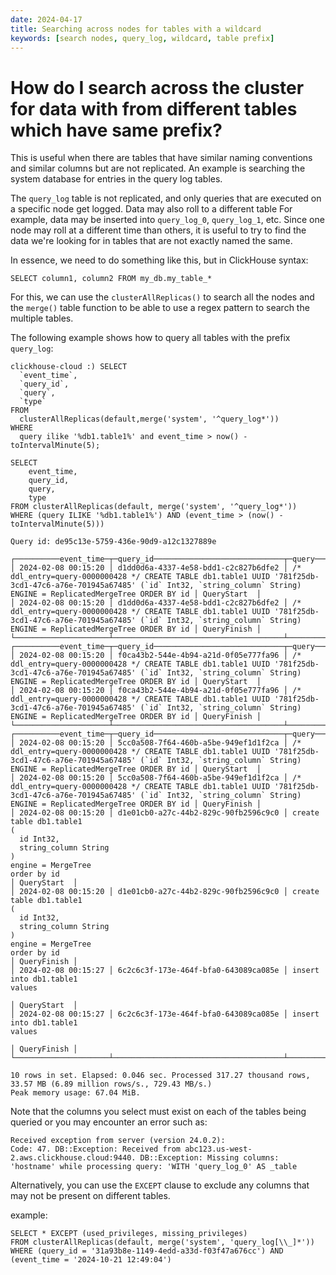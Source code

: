 ```yaml
---
date: 2024-04-17
title: Searching across nodes for tables with a wildcard
keywords: [search nodes, query_log, wildcard, table prefix]
---
```


# How do I search across the cluster for data with from different tables which have same prefix?


This is useful when there are tables that have similar naming conventions and similar columns but are not replicated. An example is searching the system database for entries in the query log tables.

The `query_log` table is not replicated, and only queries that are executed on a specific node get logged. Data may also roll to a different table For example, data may be inserted into `query_log_0`, `query_log_1`, etc. Since one node may roll at a different time than others, it is useful to try to find the data we're looking for in tables that are not exactly named the same.

In essence, we need to do something like this, but in ClickHouse syntax:

`SELECT column1, column2 FROM my_db.my_table_*`

For this, we can use the `clusterAllReplicas()` to search all the nodes and the `merge()` table function to be able to use a regex pattern to search the multiple tables.

The following example shows how to query all tables with the prefix `query_log`:

```
clickhouse-cloud :) SELECT 
  `event_time`, 
  `query_id`,
  `query`, 
  `type` 
FROM
  clusterAllReplicas(default,merge('system', '^query_log*'))
WHERE
  query ilike '%db1.table1%' and event_time > now() - toIntervalMinute(5);

SELECT
    event_time,
    query_id,
    query,
    type
FROM clusterAllReplicas(default, merge('system', '^query_log*'))
WHERE (query ILIKE '%db1.table1%') AND (event_time > (now() - toIntervalMinute(5)))

Query id: de95c13e-5759-436e-90d9-a12c1327889e

┌──────────event_time─┬─query_id─────────────────────────────┬─query──────────────────────────────────────────────────────────────────────────────────────────────────────────────────────────────────────────────────────────────────────────────┬─type────────┐
│ 2024-02-08 00:15:20 │ d1dd0d6a-4337-4e58-bdd1-c2c827b6dfe2 │ /* ddl_entry=query-0000000428 */ CREATE TABLE db1.table1 UUID '781f25db-3cd1-47c6-a76e-701945a67485' (`id` Int32, `string_column` String) ENGINE = ReplicatedMergeTree ORDER BY id │ QueryStart  │
│ 2024-02-08 00:15:20 │ d1dd0d6a-4337-4e58-bdd1-c2c827b6dfe2 │ /* ddl_entry=query-0000000428 */ CREATE TABLE db1.table1 UUID '781f25db-3cd1-47c6-a76e-701945a67485' (`id` Int32, `string_column` String) ENGINE = ReplicatedMergeTree ORDER BY id │ QueryFinish │
└─────────────────────┴──────────────────────────────────────┴────────────────────────────────────────────────────────────────────────────────────────────────────────────────────────────────────────────────────────────────────────────────────┴─────────────┘
┌──────────event_time─┬─query_id─────────────────────────────┬─query──────────────────────────────────────────────────────────────────────────────────────────────────────────────────────────────────────────────────────────────────────────────┬─type────────┐
│ 2024-02-08 00:15:20 │ f0ca43b2-544e-4b94-a21d-0f05e777fa96 │ /* ddl_entry=query-0000000428 */ CREATE TABLE db1.table1 UUID '781f25db-3cd1-47c6-a76e-701945a67485' (`id` Int32, `string_column` String) ENGINE = ReplicatedMergeTree ORDER BY id │ QueryStart  │
│ 2024-02-08 00:15:20 │ f0ca43b2-544e-4b94-a21d-0f05e777fa96 │ /* ddl_entry=query-0000000428 */ CREATE TABLE db1.table1 UUID '781f25db-3cd1-47c6-a76e-701945a67485' (`id` Int32, `string_column` String) ENGINE = ReplicatedMergeTree ORDER BY id │ QueryFinish │
└─────────────────────┴──────────────────────────────────────┴────────────────────────────────────────────────────────────────────────────────────────────────────────────────────────────────────────────────────────────────────────────────────┴─────────────┘
┌──────────event_time─┬─query_id─────────────────────────────┬─query──────────────────────────────────────────────────────────────────────────────────────────────────────────────────────────────────────────────────────────────────────────────┬─type────────┐
│ 2024-02-08 00:15:20 │ 5cc0a508-7f64-460b-a5be-949ef1d1f2ca │ /* ddl_entry=query-0000000428 */ CREATE TABLE db1.table1 UUID '781f25db-3cd1-47c6-a76e-701945a67485' (`id` Int32, `string_column` String) ENGINE = ReplicatedMergeTree ORDER BY id │ QueryStart  │
│ 2024-02-08 00:15:20 │ 5cc0a508-7f64-460b-a5be-949ef1d1f2ca │ /* ddl_entry=query-0000000428 */ CREATE TABLE db1.table1 UUID '781f25db-3cd1-47c6-a76e-701945a67485' (`id` Int32, `string_column` String) ENGINE = ReplicatedMergeTree ORDER BY id │ QueryFinish │
│ 2024-02-08 00:15:20 │ d1e01cb0-a27c-44b2-829c-90fb2596c9c0 │ create table db1.table1
(
  id Int32,
  string_column String
)
engine = MergeTree
order by id                                                                                            │ QueryStart  │
│ 2024-02-08 00:15:20 │ d1e01cb0-a27c-44b2-829c-90fb2596c9c0 │ create table db1.table1
(
  id Int32,
  string_column String
)
engine = MergeTree
order by id                                                                                            │ QueryFinish │
│ 2024-02-08 00:15:27 │ 6c2c6c3f-173e-464f-bfa0-643089ca085e │ insert into db1.table1
values
                                                                                                                                                       │ QueryStart  │
│ 2024-02-08 00:15:27 │ 6c2c6c3f-173e-464f-bfa0-643089ca085e │ insert into db1.table1
values
                                                                                                                                                       │ QueryFinish │
└─────────────────────┴──────────────────────────────────────┴────────────────────────────────────────────────────────────────────────────────────────────────────────────────────────────────────────────────────────────────────────────────────┴─────────────┘

10 rows in set. Elapsed: 0.046 sec. Processed 317.27 thousand rows, 33.57 MB (6.89 million rows/s., 729.43 MB/s.)
Peak memory usage: 67.04 MiB.
```

Note that the columns you select must exist on each of the tables being queried or you may encounter an error such as:

```
Received exception from server (version 24.0.2):
Code: 47. DB::Exception: Received from abc123.us-west-2.aws.clickhouse.cloud:9440. DB::Exception: Missing columns: 'hostname' while processing query: 'WITH 'query_log_0' AS _table
```

Alternatively, you can use the `EXCEPT` clause to exclude any columns that may not be present on different tables.

example:
```
SELECT * EXCEPT (used_privileges, missing_privileges)
FROM clusterAllReplicas(default, merge('system', 'query_log[\\_]*'))
WHERE (query_id = '31a93b8e-1149-4edd-a33d-f03f47a676cc') AND (event_time = '2024-10-21 12:49:04')
```

